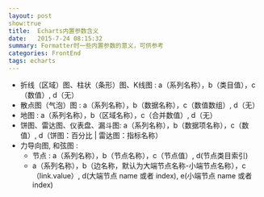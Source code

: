 ```yaml
---
layout: post 
show:true
title:  Echarts内置参数含义
date:   2015-7-24 08:15:32
summary: Formatter时一些内置参数的意义，可供参考
categories: FrontEnd
tags: echarts
---
```


- 折线（区域）图、柱状（条形）图、K线图 : a（系列名称），b（类目值），c（数值）, d（无）
- 散点图（气泡）图 : a（系列名称），b（数据名称），c（数值数组）, d（无）
- 地图 : a（系列名称），b（区域名称），c（合并数值）, d（无）
- 饼图、雷达图、仪表盘、漏斗图: a（系列名称），b（数据项名称），c（数值）, d（饼图：百分比 | 雷达图：指标名称）
- 力导向图, 和弦图 :
	- 节点 : a（系列名称），b（节点名称），c（节点值）, d(节点类目索引)
	- a（系列名称），b（边名称，默认为大端节点名称-小端节点名称），c（link.value）, d(大端节点 name 或者 index), e(小端节点 name 或者 index)
